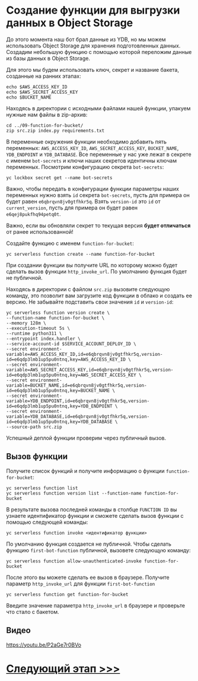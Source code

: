# Создание функции для выгрузки данных в Object Storage

До этого момента наш бот брал данные из YDB, 
но мы можем использовать Object Storage для хранения подготовленных данных.
Создадим небольшую функцию с помощью которой переложим данные из базы данных в Object Storage.

Для этого мы будем использовать ключ, секрет и название бакета, созданные на ранних этапах:

    echo $AWS_ACCESS_KEY_ID
    echo $AWS_SECRET_ACCESS_KEY
    echo $BUCKET_NAME

Находясь в директории с исходными файлами нашей функции, упакуем нужные нам файлы в zip-архив:

    cd ../09-function-for-bucket/    
    zip src.zip index.py requirements.txt

В переменные окружения функции необходимо добавить пять переменных: 
`AWS_ACCESS_KEY_ID`, `AWS_SECRET_ACCESS_KEY`, 
`BUCKET_NAME`, `YDB_ENDPOINT` и `YDB_DATABASE`.
Все переменные у нас уже лежат в секрете с именем `bot-secrets` 
и ключи наших секретов идентичны ключам переменных.
Посмотрим конфигурацию секрета `bot-secrets`:

    yc lockbox secret get --name bot-secrets

Важно, чтобы передать в конфигурации функции параметры наших переменных нужно взять `id` секрета `bot-secrets`,
пусть для примера он будет равен `e6qbrqvn8jv0gtfhkr5q`. Взять `version-id` это `id` от `current_version`,
пусть для примера он будет равен `e6qej8pukfhq94petq0t`. 

Важно, если вы обновляли секрет то текущая версия **будет отличаться** от ранее использованной!

Создайте функцию с именем `function-for-bucket`:

    yc serverless function create --name function-for-bucket

При создании функции вы получите URL по которому можно будет сделать вызов функции `http_invoke_url`. 
По умолчанию функция будет не публичной.

Находясь в директории с файлом `src.zip` вызовите следующую команду, 
это позволит вам загрузите код функции в облако и создать ее версию.
Не забывайте подставить свои значения `id` и `version-id`:

    yc serverless function version create \
    --function-name function-for-bucket \
    --memory 128m \
    --execution-timeout 5s \
    --runtime python311 \
    --entrypoint index.handler \
    --service-account-id $SERVICE_ACCOUNT_DEPLOY_ID \
    --secret environment-variable=AWS_ACCESS_KEY_ID,id=e6qbrqvn8jv0gtfhkr5q,version-id=e6qdp3lmb1up5pu0ntnq,key=AWS_ACCESS_KEY_ID \
    --secret environment-variable=AWS_SECRET_ACCESS_KEY,id=e6qbrqvn8jv0gtfhkr5q,version-id=e6qdp3lmb1up5pu0ntnq,key=AWS_SECRET_ACCESS_KEY \
    --secret environment-variable=BUCKET_NAME,id=e6qbrqvn8jv0gtfhkr5q,version-id=e6qdp3lmb1up5pu0ntnq,key=BUCKET_NAME \
    --secret environment-variable=YDB_ENDPOINT,id=e6qbrqvn8jv0gtfhkr5q,version-id=e6qdp3lmb1up5pu0ntnq,key=YDB_ENDPOINT \
    --secret environment-variable=YDB_DATABASE,id=e6qbrqvn8jv0gtfhkr5q,version-id=e6qdp3lmb1up5pu0ntnq,key=YDB_DATABASE \
    --source-path src.zip

Успешный деплой функции проверим через публичный вызов.

## Вызов функции

Получите список функций и получите информацию о функции `function-for-bucket`:

    yc serverless function list
    yc serverless function version list --function-name function-for-bucket

В результате вызова последней команды в столбце `FUNCTION ID` 
вы узнаете идентификатор функции и сможете сделать вызов функции с помощью следующей команды:

    yc serverless function invoke <идентификатор функции>

По умолчанию функция создается не публичной. Чтобы сделать функцию `first-bot-function` публичной, 
вызовете следующую команду:

    yc serverless function allow-unauthenticated-invoke function-for-bucket

После этого вы можете сделать ее вызов в браузере. 
Получите параметр `http_invoke_url` для функции `first-bot-function`

    yc serverless function get function-for-bucket

Введите значение параметра `http_invoke_url` в браузере и проверьте что стало с бакетом.

## Видео

https://youtu.be/P2aGe7r0BVo

# [Следующий этап >>>](../10-update-first-bot-function/README.md)